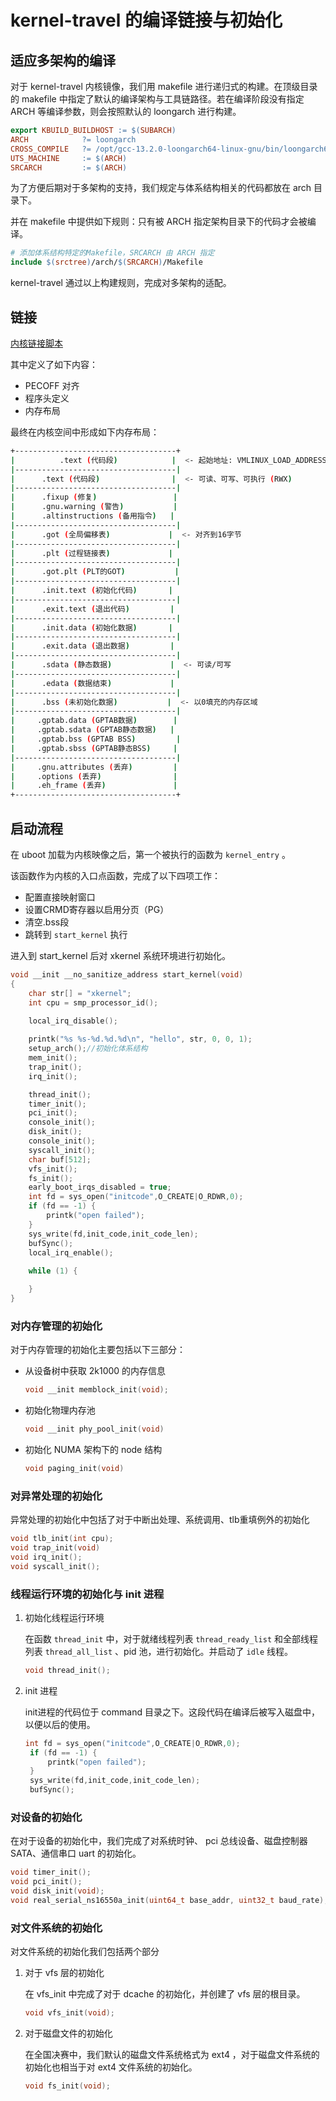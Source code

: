# kernel-travel 的编译链接与初始化

## 适应多架构的编译

对于 kernel-travel 内核镜像，我们用 makefile 进行递归式的构建。在顶级目录的 makefile 中指定了默认的编译架构与工具链路径。若在编译阶段没有指定 ARCH 等编译参数，则会按照默认的 loongarch 进行构建。

```makefile
export KBUILD_BUILDHOST := $(SUBARCH)
ARCH            ?= loongarch
CROSS_COMPILE   ?= /opt/gcc-13.2.0-loongarch64-linux-gnu/bin/loongarch64-linux-gnu-
UTS_MACHINE     := $(ARCH)
SRCARCH         := $(ARCH)
```

为了方便后期对于多架构的支持，我们规定与体系结构相关的代码都放在 arch 目录下。

并在 makefile 中提供如下规则：只有被 ARCH 指定架构目录下的代码才会被编译。

```makefile
# 添加体系结构特定的Makefile，SRCARCH 由 ARCH 指定
include $(srctree)/arch/$(SRCARCH)/Makefile
```

kernel-travel 通过以上构建规则，完成对多架构的适配。

## 链接

[内核链接脚本](../arch/loongarch/kernel/vmlinux.lds.S)

其中定义了如下内容：

* PECOFF 对齐
* 程序头定义
* 内存布局

最终在内核空间中形成如下内存布局：

```sh
+------------------------------------+
|          .text (代码段)            |  <- 起始地址: VMLINUX_LOAD_ADDRESS
|------------------------------------|
|      .text (代码段)                |  <- 可读、可写、可执行 (RWX)
|------------------------------------|
|      .fixup (修复)                 |
|      .gnu.warning (警告)           |
|      .altinstructions (备用指令)   |
|------------------------------------|
|      .got (全局偏移表)             |  <- 对齐到16字节
|------------------------------------|
|      .plt (过程链接表)             |
|------------------------------------|
|      .got.plt (PLT的GOT)           |
|------------------------------------|
|      .init.text (初始化代码)       |
|------------------------------------|
|      .exit.text (退出代码)         |
|------------------------------------|
|      .init.data (初始化数据)       |
|------------------------------------|
|      .exit.data (退出数据)         |
|------------------------------------|
|      .sdata (静态数据)             |  <- 可读/可写
|------------------------------------|
|      .edata (数据结束)             |
|------------------------------------|
|      .bss (未初始化数据)           |  <- 以0填充的内存区域
|------------------------------------|
|     .gptab.data (GPTAB数据)        |
|     .gptab.sdata (GPTAB静态数据)   |
|     .gptab.bss (GPTAB BSS)         |
|     .gptab.sbss (GPTAB静态BSS)     |
|------------------------------------|
|     .gnu.attributes (丢弃)         |
|     .options (丢弃)                |
|     .eh_frame (丢弃)               |
+------------------------------------+
```

## 启动流程

在 uboot 加载为内核映像之后，第一个被执行的函数为 `kernel_entry` 。

该函数作为内核的入口点函数，完成了以下四项工作：

* 配置直接映射窗口
* 设置CRMD寄存器以启用分页（PG）
* 清空.bss段
* 跳转到 `start_kernel` 执行

进入到 start_kernel 后对 xkernel 系统环境进行初始化。

```c
void __init __no_sanitize_address start_kernel(void)
{
	char str[] = "xkernel";
	int cpu = smp_processor_id();
	
	local_irq_disable();

	printk("%s %s-%d.%d.%d\n", "hello", str, 0, 0, 1);
	setup_arch();//初始化体系结构
	mem_init();
	trap_init();
	irq_init();

	thread_init();
	timer_init();
	pci_init();
	console_init();
	disk_init();
	console_init();
	syscall_init();
	char buf[512];
	vfs_init();
	fs_init();
	early_boot_irqs_disabled = true;
	int fd = sys_open("initcode",O_CREATE|O_RDWR,0);
	if (fd == -1) {
		printk("open failed");
	}
	sys_write(fd,init_code,init_code_len);
	bufSync();
	local_irq_enable();
	
	while (1) {

	}
}
```

### 对内存管理的初始化

对于内存管理的初始化主要包括以下三部分：

- 从设备树中获取 2k1000 的内存信息
  
  ```c
  void __init memblock_init(void);
  ```

- 初始化物理内存池
  
  ```c
  void __init phy_pool_init(void)
  ```

- 初始化 NUMA 架构下的 node 结构

  ```c
  void paging_init(void)
  ```

### 对异常处理的初始化

异常处理的初始化中包括了对于中断出处理、系统调用、tlb重填例外的初始化

```c
void tlb_init(int cpu);
void trap_init(void)
void irq_init();
void syscall_init();
```

### 线程运行环境的初始化与 init 进程

1. 初始化线程运行环境

   在函数 `thread_init` 中，对于就绪线程列表 `thread_ready_list` 和全部线程列表 `thread_all_list` 、pid 池，进行初始化。并启动了 `idle` 线程。

   ```c
   void thread_init();
   ```

2. init 进程

   init进程的代码位于 command 目录之下。这段代码在编译后被写入磁盘中，以便以后的使用。

   ```c
   int fd = sys_open("initcode",O_CREATE|O_RDWR,0);
    if (fd == -1) {
        printk("open failed");
    }
    sys_write(fd,init_code,init_code_len);
    bufSync();
   ```

### 对设备的初始化

在对于设备的初始化中，我们完成了对系统时钟、 pci 总线设备、磁盘控制器 SATA、通信串口 uart 的初始化。

```c
void timer_init();
void pci_init();
void disk_init(void);
void real_serial_ns16550a_init(uint64_t base_addr, uint32_t baud_rate);
```

### 对文件系统的初始化

对文件系统的初始化我们包括两个部分

1. 对于 vfs 层的初始化

   在 vfs_init 中完成了对于 dcache 的初始化，并创建了 vfs 层的根目录。

   ```c
   void vfs_init(void);
   ```

2. 对于磁盘文件的初始化

   在全国决赛中，我们默认的磁盘文件系统格式为 ext4 ，对于磁盘文件系统的初始化也相当于对 ext4 文件系统的初始化。

   ```c
   void fs_init(void);
   ```
